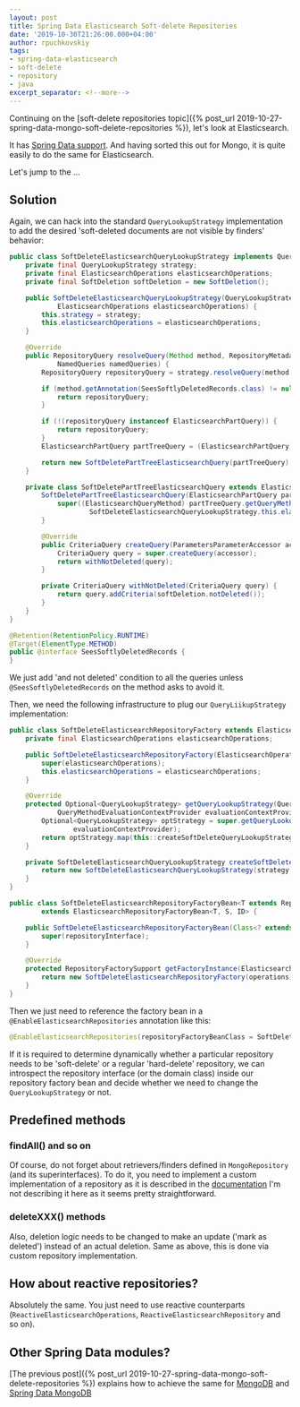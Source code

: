 ```yaml
---
layout: post
title: Spring Data Elasticsearch Soft-delete Repositories
date: '2019-10-30T21:26:00.000+04:00'
author: rpuchkovskiy
tags:
- spring-data-elasticsearch
- soft-delete
- repository
- java
excerpt_separator: <!--more-->
---
```


Continuing on the [soft-delete repositories topic]({% post_url 2019-10-27-spring-data-mongo-soft-delete-repositories %}),
let's look at Elasticsearch.

It has [Spring Data support](https://docs.spring.io/spring-data/elasticsearch/docs/current/reference/html/#reference).
And having sorted this out for Mongo, it is quite easily to do the same for Elasticsearch.

<!--more-->

Let's jump to the ...

## Solution

Again, we can hack into the standard `QueryLookupStrategy` implementation to add the desired
'soft-deleted documents are not visible by finders' behavior:

```java
public class SoftDeleteElasticsearchQueryLookupStrategy implements QueryLookupStrategy {
    private final QueryLookupStrategy strategy;
    private final ElasticsearchOperations elasticsearchOperations;
    private final SoftDeletion softDeletion = new SoftDeletion();

    public SoftDeleteElasticsearchQueryLookupStrategy(QueryLookupStrategy strategy,
            ElasticsearchOperations elasticsearchOperations) {
        this.strategy = strategy;
        this.elasticsearchOperations = elasticsearchOperations;
    }

    @Override
    public RepositoryQuery resolveQuery(Method method, RepositoryMetadata metadata, ProjectionFactory factory,
            NamedQueries namedQueries) {
        RepositoryQuery repositoryQuery = strategy.resolveQuery(method, metadata, factory, namedQueries);

        if (method.getAnnotation(SeesSoftlyDeletedRecords.class) != null) {
            return repositoryQuery;
        }

        if (!(repositoryQuery instanceof ElasticsearchPartQuery)) {
            return repositoryQuery;
        }
        ElasticsearchPartQuery partTreeQuery = (ElasticsearchPartQuery) repositoryQuery;

        return new SoftDeletePartTreeElasticsearchQuery(partTreeQuery);
    }

    private class SoftDeletePartTreeElasticsearchQuery extends ElasticsearchPartQuery {
        SoftDeletePartTreeElasticsearchQuery(ElasticsearchPartQuery partTreeQuery) {
            super((ElasticsearchQueryMethod) partTreeQuery.getQueryMethod(),
                    SoftDeleteElasticsearchQueryLookupStrategy.this.elasticsearchOperations);
        }

        @Override
        public CriteriaQuery createQuery(ParametersParameterAccessor accessor) {
            CriteriaQuery query = super.createQuery(accessor);
            return withNotDeleted(query);
        }

        private CriteriaQuery withNotDeleted(CriteriaQuery query) {
            return query.addCriteria(softDeletion.notDeleted());
        }
    }
}

@Retention(RetentionPolicy.RUNTIME)
@Target(ElementType.METHOD)
public @interface SeesSoftlyDeletedRecords {
}
```

We just add 'and not deleted' condition to all the queries unless `@SeesSoftlyDeletedRecords` on the method
asks to avoid it.

Then, we need the following infrastructure to plug our `QueryLiikupStrategy` implementation:

```java
public class SoftDeleteElasticsearchRepositoryFactory extends ElasticsearchRepositoryFactory {
    private final ElasticsearchOperations elasticsearchOperations;

    public SoftDeleteElasticsearchRepositoryFactory(ElasticsearchOperations elasticsearchOperations) {
        super(elasticsearchOperations);
        this.elasticsearchOperations = elasticsearchOperations;
    }

    @Override
    protected Optional<QueryLookupStrategy> getQueryLookupStrategy(QueryLookupStrategy.Key key,
            QueryMethodEvaluationContextProvider evaluationContextProvider) {
        Optional<QueryLookupStrategy> optStrategy = super.getQueryLookupStrategy(key,
                evaluationContextProvider);
        return optStrategy.map(this::createSoftDeleteQueryLookupStrategy);
    }

    private SoftDeleteElasticsearchQueryLookupStrategy createSoftDeleteQueryLookupStrategy(QueryLookupStrategy strategy) {
        return new SoftDeleteElasticsearchQueryLookupStrategy(strategy, elasticsearchOperations);
    }
}

public class SoftDeleteElasticsearchRepositoryFactoryBean<T extends Repository<S, ID>, S, ID extends Serializable>
        extends ElasticsearchRepositoryFactoryBean<T, S, ID> {

    public SoftDeleteElasticsearchRepositoryFactoryBean(Class<? extends T> repositoryInterface) {
        super(repositoryInterface);
    }

    @Override
    protected RepositoryFactorySupport getFactoryInstance(ElasticsearchOperations operations) {
        return new SoftDeleteElasticsearchRepositoryFactory(operations);
    }
}
```

Then we just need to reference the factory bean in a `@EnableElasticsearchRepositories` annotation like this:

```java
@EnableElasticsearchRepositories(repositoryFactoryBeanClass = SoftDeleteMongoRepositoryFactoryBean.class)
```

If it is required to determine dynamically whether a particular repository needs to be 'soft-delete' or a regular
'hard-delete' repository, we can introspect the repository interface (or the domain class) inside our repository factory bean
and decide whether we need to change the `QueryLookupStrategy` or not.

## Predefined methods

### findAll() and so on

Of course, do not forget about retrievers/finders defined in `MongoRepository` (and its superinterfaces).
To do it, you need to implement a custom implementation of a repository as it is described in the
[documentation](https://docs.spring.io/spring-data/mongodb/docs/current/reference/html/#repositories.custom-implementations)
I'm not describing it here as it seems pretty straightforward.

### deleteXXX() methods

Also, deletion logic needs to be changed to make an update ('mark as deleted') instead of an actual deletion.
Same as above, this is done via custom repository implementation.

## How about reactive repositories?

Absolutely the same. You just need to use reactive counterparts (`ReactiveElasticsearchOperations`, `ReactiveElasticsearchRepository` and so on).

## Other Spring Data modules?

[The previous post]({% post_url 2019-10-27-spring-data-mongo-soft-delete-repositories %}) explains how to achieve
the same for [MongoDB](https://www.mongodb.com/) and
[Spring Data MongoDB](https://docs.spring.io/spring-data/mongodb/docs/current/reference/html/#reference)